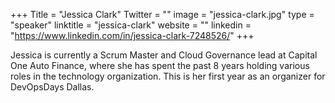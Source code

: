 +++
Title = "Jessica Clark"
Twitter = ""
image = "jessica-clark.jpg"
type = "speaker"
linktitle = "jessica-clark"
website = ""
linkedin = "https://www.linkedin.com/in/jessica-clark-7248526/"
+++

Jessica is currently a Scrum Master and Cloud Governance lead at Capital One Auto Finance, where she has spent the past 8 years holding various roles in the technology organization. This is her first year as an organizer for DevOpsDays Dallas.
